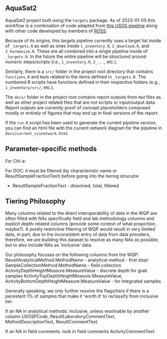 ## AquaSat2

AquaSat2 project built using the `targets` package. As of 2023-01-05 this workflow is a combination of code adapted from [this USGS pipeline](https://github.com/USGS-R/ds-pipelines-targets-example-wqp) along with other code developed by members of [ROSS](https://github.com/rossyndicate).

Because of its origins, this targets pipeline currently uses a target list inside of `_targets.R` as well as ones inside `1_inventory.R`, `2_download.R`, and `3_harmonize.R`. These are all combined into a single pipeline inside of `_targets.R`. In the future the entire pipeline will be structured around numeric steps/scripts (i.e., `1_inventory.R`, `2_...`, etc.).

Similarly, there is a `src/` folder in the project root directory that contains `functions.R` and `Rmd`s related to the items defined in `_targets.R`. The numbered R scripts have functions defined in their respective folders (e.g., `1_inventory/src/`, etc.).

The `docs/` folder in the project root contains report outputs from `Rmd` files as well as other project related files that are not scripts or input/output data. Report outputs are currently proof of concept placeholders composed mostly or entirely of figures that may end up in final versions of the report.

If the `run.R` script has been used to generate the current pipeline version, you can find an html file with the current network diagram for the pipeline in `docs/current_visnetwork.html`.


## Parameter-specific methods

For Chl-a: 

For DOC: it must be filtered (by characteristic name or ResultSampleFractionText) before going into the tiering strucutre
- ResultSampleFractionText - dissolved, total, filtered


## Tiering Philosophy

Many columns related to the direct interoperability of data in the WQP are often filled with NAs specifically field and lab methodology columns and 
explicit depth-related columns (provide some context of what proportion, maybe?). A purely restrictive filtering of WQP would result in very limited 
data, in part, due to the inconsistent entry of data from data providers, therefore, we are building this dataset to resolve as many NAs as possible, 
but to also include NAs as 'inclusive' data.

Our philosophy focuses on the following columns from the WQP:
ReusltAnalyticalMethod.MethodName - analytical method - first stop!
SampleCollectionMethod.MethodName - field collection
ActivityDepthHeightMeasure.MeasureValue - discrete depth for grab samples
ActivityTopDepthHeightMeasure.MeasureValue, ActivityBottomDepthHeightMeasure.MeasureValue - for integrated samples

Generally speaking, we only further resolve the flags/tiers if there is a persistent 1% of samples that make it 'worth it' to reclassify from inclusive tier.

If an NA in analytical methods: inclusive, unless resolvable by another column USGSPCode, ResultLaboratoryCommentText, MethodDescriptionText, ResultCommentText. 

If an NA in field comments: look in field comments ActivityCommentText


